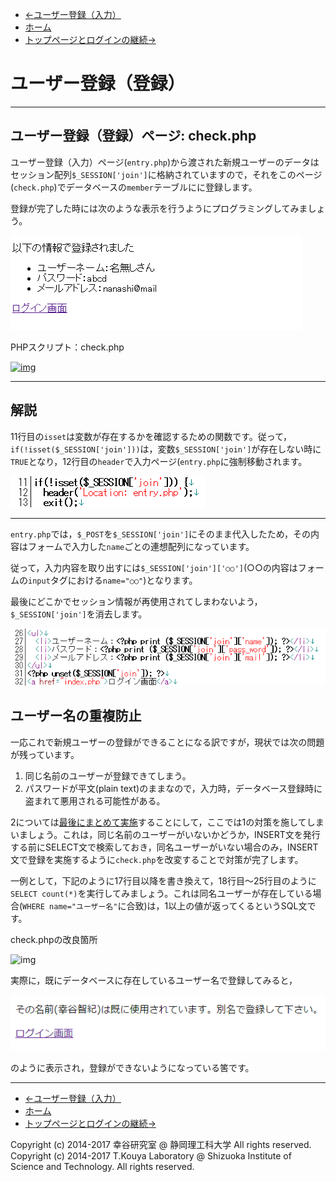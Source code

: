 * [←ユーザー登録（入力）](http://cs-tklab.na-inet.jp/phpdb/Chapter5/system4.html)
* [ホーム](http://cs-tklab.na-inet.jp/phpdb/index.html)
* [トップページとログインの継続→](http://cs-tklab.na-inet.jp/phpdb/Chapter5/system6.html)

# ユーザー登録（登録）

------

## ユーザー登録（登録）ページ: check.php

ユーザー登録（入力）ページ(`entry.php`)から渡された新規ユーザーのデータはセッション配列`$_SESSION['join']`に格納されていますので，それをこのページ(`check.php`)でデータベースの`member`テーブルにに登録します。

登録が完了した時には次のような表示を行うようにプログラミングしてみましょう。



[![img](05_user_registration_registrate.assets/system5-1.PNG)](http://cs-tklab.na-inet.jp/phpdb/Chapter5/fig/system5-1.PNG)



PHPスクリプト：check.php

[![img](http://cs-tklab.na-inet.jp/phpdb/Chapter5/fig/check_old.png)](http://cs-tklab.na-inet.jp/phpdb/Chapter5/fig/check_old.png)



------

## 解説

11行目の`isset`は変数が存在するかを確認するための関数です。従って，`if(!isset($_SESSION['join']))`は，変数`$_SESSION['join']`が存在しない時に`TRUE`となり，12行目の`header`で入力ページ(`entry.php`に強制移動されます。



[![img](05_user_registration_registrate.assets/check_old_php_11-13.png)](http://cs-tklab.na-inet.jp/phpdb/Chapter5/fig/check_old_php_11-13.png)



------

`entry.php`では，`$_POST`を`$_SESSION['join']`にそのまま代入したため，その内容はフォームで入力した`name`ごとの連想配列になっています。

従って，入力内容を取り出すには`$_SESSION['join']['○○']`(○○の内容はフォームの`input`タグにおける`name="○○"`)となります。

最後にどこかでセッション情報が再使用されてしまわないよう，`$_SESSION['join']`を消去します。



[![img](05_user_registration_registrate.assets/check_old_php_26-32.png)](http://cs-tklab.na-inet.jp/phpdb/Chapter5/fig/check_old_php_26-32.png)



## ユーザー名の重複防止

一応これで新規ユーザーの登録ができることになる訳ですが，現状では次の問題が残っています。

1. 同じ名前のユーザーが登録できてしまう。
2. パスワードが平文(plain text)のままなので，入力時，データベース登録時に盗まれて悪用される可能性がある。

2については[最後にまとめて実施](http://cs-tklab.na-inet.jp/phpdb/Chapter5/system13.html)することにして，ここでは1の対策を施してしまいましょう。これは，同じ名前のユーザーがいないかどうか，INSERT文を発行する前にSELECT文で検索しておき，同名ユーザーがいない場合のみ，INSERT文で登録を実施するように`check.php`を改変することで対策が完了します。

一例として，下記のように17行目以降を書き換えて，18行目～25行目のように`SELECT count(*)`を実行してみましょう。これは同名ユーザーが存在している場合(`WHERE name="ユーザー名"`に合致)は，1以上の値が返ってくるというSQL文です。

check.phpの改良箇所

![img](http://cs-tklab.na-inet.jp/phpdb/Chapter5/fig/check_php_17-47_strong.png)



実際に，既にデータベースに存在しているユーザー名で登録してみると，



[![img](05_user_registration_registrate.assets/check_php_error_output.png)](http://cs-tklab.na-inet.jp/phpdb/Chapter5/fig/check_php_error_output.png)



のように表示され，登録ができないようになっている筈です。



------

* [←ユーザー登録（入力）](http://cs-tklab.na-inet.jp/phpdb/Chapter5/system4.html)
* [ホーム](http://cs-tklab.na-inet.jp/phpdb/index.html)
* [トップページとログインの継続→](http://cs-tklab.na-inet.jp/phpdb/Chapter5/system6.html)

Copyright (c) 2014-2017 幸谷研究室 @ 静岡理工科大学 All rights reserved.
Copyright (c) 2014-2017 T.Kouya Laboratory @ Shizuoka Institute of Science and Technology. All rights reserved.